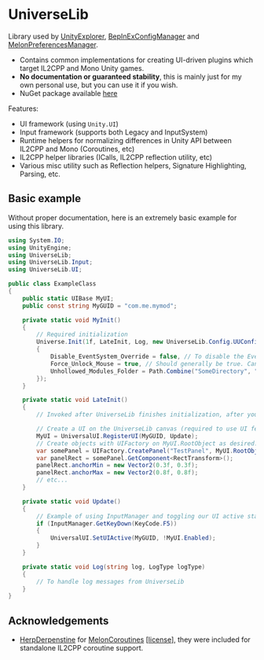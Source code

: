 # UniverseLib

Library used by [UnityExplorer](https://github.com/sinai-dev/UnityExplorer), [BepInExConfigManager](https://github.com/sinai-dev/BepInExConfigManager) and [MelonPreferencesManager](https://github.com/sinai-dev/MelonPreferencesManager).

* Contains common implementations for creating UI-driven plugins which target IL2CPP and Mono Unity games.
* **No documentation or guaranteed stability**, this is mainly just for my own personal use, but you can use it if you wish.
* NuGet package available [here](https://www.nuget.org/packages/UniverseLib/)

Features:
* UI framework (using `Unity.UI`)
* Input framework (supports both Legacy and InputSystem)
* Runtime helpers for normalizing differences in Unity API between IL2CPP and Mono (Coroutines, etc)
* IL2CPP helper libraries (ICalls, IL2CPP reflection utility, etc)
* Various misc utility such as Reflection helpers, Signature Highlighting, Parsing, etc.

## Basic example

Without proper documentation, here is an extremely basic example for using this library.

```csharp
using System.IO;
using UnityEngine;
using UniverseLib;
using UniverseLib.Input;
using UniverseLib.UI;

public class ExampleClass
{
    public static UIBase MyUI;
    public const string MyGUID = "com.me.mymod";

    private static void MyInit()
    {
        // Required initialization
        Universe.Init(1f, LateInit, Log, new UniverseLib.Config.UUConfig
        {
            Disable_EventSystem_Override = false, // To disable the EventSystem override if need be
            Force_Unlock_Mouse = true, // Should generally be true. Can adjust on the fly with ConfigManager.Force_Unlock_Mouse
            Unhollowed_Modules_Folder = Path.Combine("SomeDirectory", "unhollowed") // path to Unhollowed libs (for IL2CPP)
        });
    }

    private static void LateInit()
    {
        // Invoked after UniverseLib finishes initialization, after your startup delay value.

        // Create a UI on the UniverseLib canvas (required to use UI features properly)
        MyUI = UniversalUI.RegisterUI(MyGUID, Update);
        // Create objects with UIFactory on MyUI.RootObject as desired.
        var somePanel = UIFactory.CreatePanel("TestPanel", MyUI.RootObject, out GameObject panelContentHolder);
        var panelRect = somePanel.GetComponent<RectTransform>();
        panelRect.anchorMin = new Vector2(0.3f, 0.3f);
        panelRect.anchorMax = new Vector2(0.8f, 0.8f);
        // etc...
    }

    private static void Update()
    {
        // Example of using InputManager and toggling our UI active state.
        if (InputManager.GetKeyDown(KeyCode.F5))
        {
            UniversalUI.SetUIActive(MyGUID, !MyUI.Enabled);
        }
    }

    private static void Log(string log, LogType logType)
    {
        // To handle log messages from UniverseLib
    }
}
```

## Acknowledgements

* [HerpDerpenstine](https://github.com/HerpDerpinstine) for [MelonCoroutines](https://github.com/LavaGang/MelonLoader/blob/6cc958ec23b5e2e8453a73bc2e0d5aa353d4f0d1/MelonLoader.Support.Il2Cpp/MelonCoroutines.cs) \[[license](https://github.com/LavaGang/MelonLoader/blob/master/LICENSE.md)\], they were included for standalone IL2CPP coroutine support.

